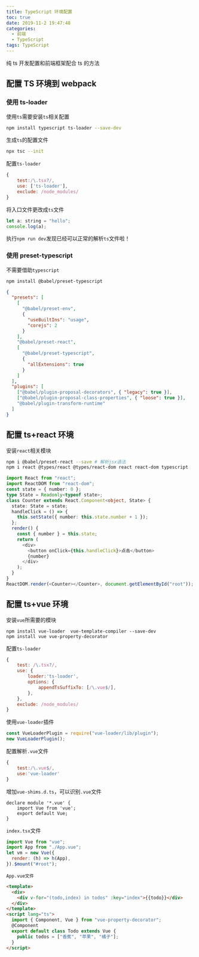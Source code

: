 ```yaml
---
title: TypeScript 环境配置
toc: true
date: 2019-11-2 19:47:48
categories:
  - 前端
  - TypeScript
tags: TypeScript
---
```


纯 ts 开发配置和前端框架配合 ts 的方法

<!-- more -->

## 配置 TS 环境到 webpack

### 使用 ts-loader

使用`ts`需要安装`ts`相关配置

```bash
npm install typescript ts-loader --save-dev
```

生成`ts`的配置文件

```bash
npx tsc --init
```

配置`ts-loader`

```javascript
{
    test:/\.tsx?/,
    use: ['ts-loader'],
    exclude: /node_modules/
}
```

将入口文件更改成`ts`文件

```javascript
let a: string = "hello";
console.log(a);
```

执行`npm run dev`发现已经可以正常的解析`ts`文件啦！

### 使用 preset-typescript

不需要借助`typescript`

```bash
npm install @babel/preset-typescript
```

```json
{
  "presets": [
    [
      "@babel/preset-env",
      {
        "useBuiltIns": "usage",
        "corejs": 2
      }
    ],
    "@babel/preset-react",
    [
      "@babel/preset-typescript",
      {
        "allExtensions": true
      }
    ]
  ],
  "plugins": [
    ["@babel/plugin-proposal-decorators", { "legacy": true }],
    ["@babel/plugin-proposal-class-properties", { "loose": true }],
    "@babel/plugin-transform-runtime"
  ]
}
```

## 配置 ts+react 环境

安装`react`相关模块

```bash
npm i @babel/preset-react --save # 解析jsx语法
npm i react @types/react @types/react-dom react react-dom typescript
```

```typescript
import React from "react";
import ReactDOM from "react-dom";
const state = { number: 0 };
type State = Readonly<typeof state>;
class Counter extends React.Component<object, State> {
  state: State = state;
  handleClick = () => {
    this.setState({ number: this.state.number + 1 });
  };
  render() {
    const { number } = this.state;
    return (
      <div>
        <button onClick={this.handleClick}>点击</button>
        {number}
      </div>
    );
  }
}
ReactDOM.render(<Counter></Counter>, document.getElementById("root"));
```

## 配置 ts+vue 环境

安装`vue`所需要的模块

```
npm install vue-loader  vue-template-compiler --save-dev
npm install vue vue-property-decorator
```

配置`ts-loader`

```javascript
{
    test: /\.tsx?/,
    use: {
        loader:'ts-loader',
        options: {
            appendTsSuffixTo: [/\.vue$/],
        },
    },
    exclude: /node_modules/
}
```

使用`vue-loader`插件

```javascript
const VueLoaderPlugin = require("vue-loader/lib/plugin");
new VueLoaderPlugin();
```

配置解析`.vue`文件

```javascript
{
    test:/\.vue$/,
    use:'vue-loader'
}
```

增加`vue-shims.d.ts`，可以识别`.vue`文件

```
declare module '*.vue' {
    import Vue from 'vue';
    export default Vue;
}
```

`index.tsx`文件

```javascript
import Vue from "vue";
import App from "./App.vue";
let vm = new Vue({
  render: (h) => h(App),
}).$mount("#root");
```

`App.vue文件`

```html
<template>
  <div>
    <div v-for="(todo,index) in todos" :key="index">{{todo}}</div>
  </div>
</template>
<script lang="ts">
  import { Component, Vue } from "vue-property-decorator";
  @Component
  export default class Todo extends Vue {
    public todos = ["香蕉", "苹果", "橘子"];
  }
</script>
```
